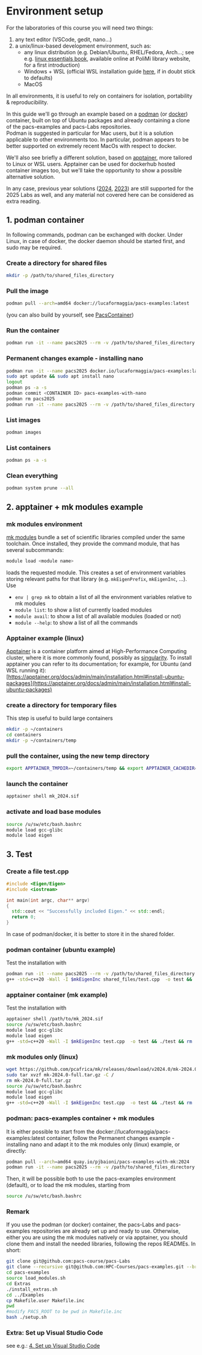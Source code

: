 # Environment setup

For the laboratories of this course you will need two things:  

1. any text editor (VSCode, gedit, nano...)  
2. a unix/linux-based development environment, such as:  
   + any linux distribution (e.g. Debian/Ubuntu, RHEL/Fedora, Arch...; see e.g. [linux essentials book](https://www.bibliosearch.polimi.it/permalink/39PMI_INST/1nvvje2/alma9956393108776), available online at PoliMi library website, for a first introduction)  
   + Windows + WSL (official WSL installation guide [here](https://learn.microsoft.com/en-us/windows/wsl/install), if in doubt stick to defaults)
   + MacOS  

In all environments, it is useful to rely on containers for isolation, portability & reproducibility.  

In this guide we'll go through an example based on a [podman](https://podman.io/get-started) (or [docker](https://www.docker.com/get-started/)) container, built on top of Ubuntu packages and already containing a clone of the pacs-examples and pacs-Labs repositories.  
Podman is suggested in particular for Mac users, but it is a solution applicable to other environments too. In particular, podman appears to be better supported on extremely recent MacOs with respect to docker.

We'll also see briefly a different solution, based on [apptainer](https://apptainer.org/docs/user/main/quick_start.html), more tailored to Linux or WSL users. Apptainer can be used for dockerhub hosted container images too, but we'll take the opportunity to show a possible alternative solution.

In any case, previous year solutions ([2024](https://github.com/pacs-course/pacs-Labs/tree/main/Labs/2024/00-environment_setup), [2023](https://github.com/pacs-course/pacs-Labs/tree/main/Labs/2023/00-environment_setup)) are still supported for the 2025 Labs as well, and any material not covered here can be considered as extra reading.

## 1. podman container

In following commands, podman can be exchanged with docker. Under Linux, in case of docker, the docker daemon should be started first, and sudo may be required.  

### Create a directory for shared files

```bash
mkdir -p /path/to/shared_files_directory
```

### Pull the image

```bash
podman pull --arch=amd64 docker://lucaformaggia/pacs-examples:latest
```

(you can also build by yourself, see [PacsContainer](https://github.com/pacs-course/PacsContainer))

### Run the container

```bash
podman run -it --name pacs2025 --rm -v /path/to/shared_files_directory:/home/pacs/shared_files docker.io/lucaformaggia/pacs-examples:latest
```

### Permanent changes example - installing nano

```bash
podman run -it --name pacs2025 docker.io/lucaformaggia/pacs-examples:latest
sudo apt update && sudo apt install nano
logout
podman ps -a -s
podman commit <CONTAINER ID> pacs-examples-with-nano
podman rm pacs2025
podman run -it --name pacs2025 --rm -v /path/to/shared_files_directory:/home/pacs/shared_files localhost/pacs-examples-with-nano
```

### List images

```bash
podman images
```

### List containers

```bash
podman ps -a -s
```

### Clean everything

```bash
podman system prune --all
```

## 2. apptainer + mk modules example

### mk modules environment

[mk modules](https://github.com/pjbaioni/mk) bundle a set of scientific libraries compiled under the same toolchain. Once installed, they provide the command module, that has several subcommands:

```bash
module load <module name> 
```

loads the requested module. This creates a set of environment variables storing relevant paths for that library (e.g. `mkEigenPrefix`, `mkEigenInc`, ...). Use

+ `env | grep mk`  to obtain a list of all the environment variables relative to mk modules
+ `module list`: to show a list of currently loaded modules
+ `module avail`: to show a list of all available modules (loaded or not)
+ `module --help`: to show a list of all the commands

### Apptainer example (linux)

[Apptainer](https://apptainer.org/docs/user/main/quick_start.html) is a container platform aimed at High-Performance Computing cluster, where it is more commonly found, possibly as [singularity](https://en.wikipedia.org/wiki/Singularity_(software)). To install apptainer you can refer to its documentation; for example, for Ubuntu (and WSL running it):
[https://apptainer.org/docs/admin/main/installation.html#install-ubuntu-packages](https://apptainer.org/docs/admin/main/installation.html#install-ubuntu-packages)

### create a directory for temporary files

This step is useful to build large containers  

```bash
mkdir -p ~/containers
cd containers
mkdir -p ~/containers/temp
```

### pull the container, using the new temp directory

```bash
export APPTAINER_TMPDIR=~/containers/temp && export APPTAINER_CACHEDIR=~/containers/cache && apptainer pull docker://quay.io/pjbaioni/mk:2024
```

### launch the container

```bash
apptainer shell mk_2024.sif
```

### activate and load base modules

```bash
source /u/sw/etc/bash.bashrc
module load gcc-glibc
module load eigen
```

## 3. Test

### Create a file test.cpp

```cpp
#include <Eigen/Eigen>
#include <iostream>

int main(int argc, char** argv)
{
  std::cout << "Successfully included Eigen." << std::endl;
  return 0;
}
```

In case of podman/docker, it is better to store it in the shared folder.

### podman container (ubuntu example)

Test the installation with

```bash
podman run -it --name pacs2025 --rm -v /path/to/shared_files_directory:/home/pacs/shared_files docker.io/lucaformaggia/pacs-examples:latest
g++ -std=c++20 -Wall -I $mkEigenInc shared_files/test.cpp  -o test && ./test && rm ./test
```

### apptainer container (mk example)

Test the installation with

```bash
apptainer shell /path/to/mk_2024.sif
source /u/sw/etc/bash.bashrc
module load gcc-glibc
module load eigen
g++ -std=c++20 -Wall -I $mkEigenInc test.cpp  -o test && ./test && rm ./test
```

### mk modules only (linux)

```bash
wget https://github.com/pcafrica/mk/releases/download/v2024.0/mk-2024.0-full.tar.gz
sudo tar xvzf mk-2024.0-full.tar.gz -C /
rm mk-2024.0-full.tar.gz
source /u/sw/etc/bash.bashrc
module load gcc-glibc
module load eigen
g++ -std=c++20 -Wall -I $mkEigenInc test.cpp  -o test && ./test && rm ./test
```

### podman: pacs-examples container + mk modules

It is either possible to start from the docker://lucaformaggia/pacs-examples:latest container, follow the Permanent changes example - installing nano and adapt it to the mk modules only (linux) example, or directly:

```bash
podman pull --arch=amd64 quay.io/pjbaioni/pacs-examples-with-mk:2024
podman run -it --name pacs2025 --rm -v /path/to/shared_files_directory:/home/pacs/shared_files quay.io/pjbaioni/pacs-examples-with-mk:2024
```

Then, it will be possible both to use the pacs-examples environment (default), or to load the mk modules, starting from

```bash
source /u/sw/etc/bash.bashrc
```

### Remark

If you use the podman (or docker) container, the pacs-Labs and pacs-examples repositories are already set up and ready to use.
Otherwise, either you are using the mk modules natively or via apptainer, you should clone them and install the needed libraries, following the repos READMEs. In short:

```bash
git clone git@github.com:pacs-course/pacs-Labs
git clone --recursive git@github.com:HPC-Courses/pacs-examples.git --branch master
cd pacs-examples
source load_modules.sh
cd Extras
./install_extras.sh
cd ../Examples
cp Makefile.user Makefile.inc
pwd
#modify PACS_ROOT to be pwd in Makefile.inc
bash ./setup.sh
```

### Extra: Set up Visual Studio Code

see e.g.: [4. Set up Visual Studio Code](https://github.com/HPC-Courses/AMSC-Labs/tree/main/Labs/2023-24/lab00-setup#4-set-up-visual-studio-code)
